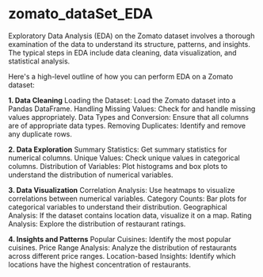 # zomato_dataSet_EDA
Exploratory Data Analysis (EDA) on the Zomato dataset involves a thorough examination of the data to understand its structure, patterns, and insights. The typical steps in EDA include data cleaning, data visualization, and statistical analysis.

Here's a high-level outline of how you can perform EDA on a Zomato dataset:

**1. Data Cleaning**
Loading the Dataset: Load the Zomato dataset into a Pandas DataFrame.
Handling Missing Values: Check for and handle missing values appropriately.
Data Types and Conversion: Ensure that all columns are of appropriate data types.
Removing Duplicates: Identify and remove any duplicate rows.

**2. Data Exploration**
Summary Statistics: Get summary statistics for numerical columns.
Unique Values: Check unique values in categorical columns.
Distribution of Variables: Plot histograms and box plots to understand the distribution of numerical variables.

**3. Data Visualization**
Correlation Analysis: Use heatmaps to visualize correlations between numerical variables.
Category Counts: Bar plots for categorical variables to understand their distribution.
Geographical Analysis: If the dataset contains location data, visualize it on a map.
Rating Analysis: Explore the distribution of restaurant ratings.

**4. Insights and Patterns**
Popular Cuisines: Identify the most popular cuisines.
Price Range Analysis: Analyze the distribution of restaurants across different price ranges.
Location-based Insights: Identify which locations have the highest concentration of restaurants.
